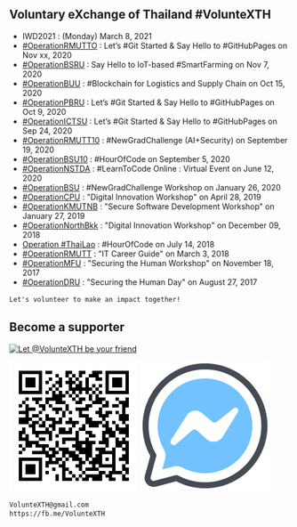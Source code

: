 ## Voluntary eXchange of Thailand #VolunteXTH

+ IWD2021 : (Monday) March 8, 2021
+ [#OperationRMUTTO](OperationRMUTTO) : Let’s #Git Started & Say Hello to #GitHubPages on Nov xx, 2020
+ [#OperationBSRU](OperationBSRU) : Say Hello to IoT-based #SmartFarming on Nov 7, 2020
+ [#OperationBUU](OperationBUU) : #Blockchain for Logistics and Supply Chain on Oct 15, 2020
+ [#OperationPBRU](OperationPBRU) : Let’s #Git Started & Say Hello to #GitHubPages on Oct 9, 2020
+ [#OperationICTSU](OperationICTSU) : Let’s #Git Started & Say Hello to #GitHubPages on Sep 24, 2020
+ [#OperationRMUTT10](OperationRMUTT10) : #NewGradChallenge (AI+Security) on September 19, 2020
+ [#OperationBSU10](OperationBSU10) : #HourOfCode on September 5, 2020
+ [#OperationNSTDA](OperationNSTDA) : #LearnToCode Online : Virtual Event on June 12, 2020
+ [#OperationBSU](OperationBSU) : #NewGradChallenge Workshop on January 26, 2020
+ [#OperationCPU](OperationCPU) : "Digital Innovation Workshop" on April 28, 2019
+ [#OperationKMUTNB](OperationKMUTNB) : "Secure Software Development Workshop" on January 27, 2019
+ [#OperationNorthBkk](OperationNorthBKK) : "Digital Innovation Workshop" on December 09, 2018 
+ [Operation #ThaiLao](ThaiLao) : #HourOfCode on July 14, 2018
+ [#OperationRMUTT](OperationRMUTT) : "IT Career Guide" on March 3, 2018
+ [#OperationMFU](OperationMFU) : "Securing the Human Workshop" on November 18, 2017 
+ [#OperationDRU](OperationDRU) : "Securing the Human Day" on August 27, 2017

```markdown
Let's volunteer to make an impact together!
```
## Become a supporter

[![](https://scdn.line-apps.com/n/line_add_friends/btn/en.png "Let @VolunteXTH be your friend")](https://line.me/R/ti/p/@voluntex)

[![](/@VolunteXTH.png "Let @VolunteXTH be your friend")](https://line.me/R/ti/p/@voluntex)
[![](/fb-m.png "Talk to us via FB messenger")](https://m.me/VolunteXTH)

```markdown
VolunteXTH@gmail.com
https://fb.me/VolunteXTH
```
